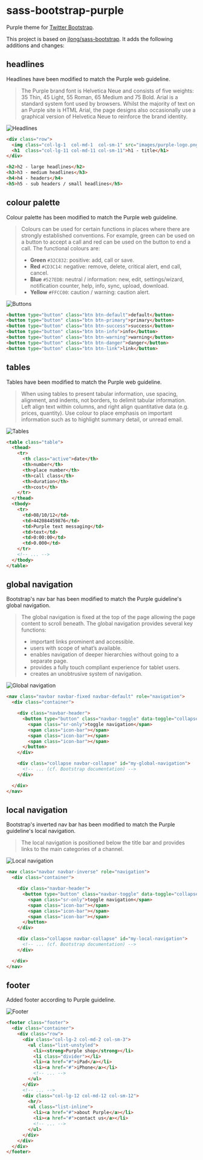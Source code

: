 sass-bootstrap-purple
=====================

Purple theme for [Twitter Bootstrap](http://getbootstrap.com/).

This project is based on [jlong/sass-bootstrap](https://github.com/jlong/sass-bootstrap).
It adds the following additions and changes:


headlines
---------

Headlines have been modified to match the Purple web guideline.

> The Purple brand font is Helvetica Neue and consists of five weights: 35 Thin,
> 45 Light, 55 Roman, 65 Medium and 75 Bold.
> Arial is a standard system font used by browsers. Whilst the majority of text
> on an Purple site is HTML Arial, the page designs also occasionally use a
> graphical version of Helvetica Neue to reinforce the brand identity.

![Headlines](docs/images/headlines.png)

```html
<div class="row">
  <img class="col-lg-1  col-md-1  col-sm-1" src="images/purple-logo.png"/>
  <h1  class="col-lg-11 col-md-11 col-sm-11">h1 - title</h1>
</div>

<h2>h2 - large headlines</h2>
<h3>h3 - medium headlines</h3>
<h4>h4 - headers</h4>
<h5>h5 - sub headers / small headlines</h5>
```


colour palette
--------------

Colour palette has been modified to match the Purple web guideline.

> Colours can be used for certain functions in places where there are strongly
> established conventions. For example, green can be used on a button to accept
> a call and red can be used on the button to end a call. The functional colours
> are:
>   - **Green** `#32C832`: positive: add, call or save.
>   - **Red** `#CD3C14`: negative: remove, delete, critical alert, end call,
>     cancel.
>   - **Blue** `#527EDB`: neutral / information: new, edit, settings/wizard,
>     notification counter, help, info, sync, upload, download.
>   - **Yellow** `#FFCC00`: caution / warning: caution alert.

![Buttons](docs/images/buttons.png)

```html
<button type="button" class="btn btn-default">default</button>
<button type="button" class="btn btn-primary">primary</button>
<button type="button" class="btn btn-success">success</button>
<button type="button" class="btn btn-info">info</button>
<button type="button" class="btn btn-warning">warning</button>
<button type="button" class="btn btn-danger">danger</button>
<button type="button" class="btn btn-link">link</button>
```


tables
------

Tables have been modified to match the Purple web guideline.

> When using tables to present tabular information, use spacing, alignment, and
> indents, not borders, to delimit tabular information.
> Left align text within columns, and right align quantitative data (e.g.
> prices, quantity). Use colour to place emphasis on important information such
> as to highlight summary detail, or unread email.

![Tables](docs/images/tables.png)

```html
<table class="table">
  <thead>
    <tr>
      <th class="active">date</th>
      <th>number</th>
      <th>place number</th>
      <th>call class</th>
      <th>duration</th>
      <th>cost</th>
    </tr>
  </thead>
  <tbody>
    <tr>
      <td>08/10/12</td>
      <td>442084459876</td>
      <td>Purple text messaging</td>
      <td>text</td>
      <td>0:00:00</td>
      <td>0.000</td>
    </tr>
    <!-- ... -->
  </tbody>
</table>
```


global navigation
-----------------

Bootstrap's nav bar has been modified to match the Purple guideline's global
navigation.

> The global navigation is fixed at the top of the page allowing the page
> content to scroll beneath. The global navigation provides several key
> functions:
>   - important links prominent and accessible.
>   - users with scope of what’s available.
>   - enables navigation of deeper hierarchies without going to a separate page.
>   - provides a fully touch compliant experience for tablet users.
>   - creates an unobtrusive system of navigation.

![Global navigation](docs/images/global-navigation.png)

```html
<nav class="navbar navbar-fixed navbar-default" role="navigation">
  <div class="container">

    <div class="navbar-header">
      <button type="button" class="navbar-toggle" data-toggle="collapse" data-target="#pp-local-navigation">
        <span class="sr-only">toggle navigation</span>
        <span class="icon-bar"></span>
        <span class="icon-bar"></span>
        <span class="icon-bar"></span>
      </button>
    </div>

    <div class="collapse navbar-collapse" id="my-global-navigation">
      <!-- ... (cf. Bootstrap documentation) -->
    </div>

  </div>
</nav>
```


local navigation
----------------

Bootstrap's inverted nav bar has been modified to match the Purple guideline's
local navigation.

> The local navigation is positioned below the title bar and provides links to
> the main categories of a channel.

![Local navigation](docs/images/local-navigation.png)

```html
<nav class="navbar navbar-inverse" role="navigation">
  <div class="container">

    <div class="navbar-header">
      <button type="button" class="navbar-toggle" data-toggle="collapse" data-target="#my-local-navigation">
        <span class="sr-only">toggle navigation</span>
        <span class="icon-bar"></span>
        <span class="icon-bar"></span>
        <span class="icon-bar"></span>
      </button>
    </div>

    <div class="collapse navbar-collapse" id="my-local-navigation">
      <!-- ... (cf. Bootstrap documentation) -->
    </div>

  </div>
</nav>
```


footer
------

Added footer according to Purple guideline.

![Footer](docs/images/footer.png)

```html
<footer class="footer">
  <div class="container">
    <div class="row">
      <div class="col-lg-2 col-md-2 col-sm-3">
        <ul class="list-unstyled">
          <li><strong>Purple shop</strong></li>
          <li class="divider"></li>
          <li><a href="#">iPad</a></li>
          <li><a href="#">iPhone</a></li>
          <!-- ... -->
        </ul>
      </div>
      <!-- ... -->
      <div class="col-lg-12 col-md-12 col-sm-12">
        <hr/>
        <ul class="list-inline">
          <li><a href="#">about Purple</a></li>
          <li><a href="#">contact us</a></li>
          <!-- ... -->
        </ul>
      </div>
    </div>
  </div>
</footer>
```

